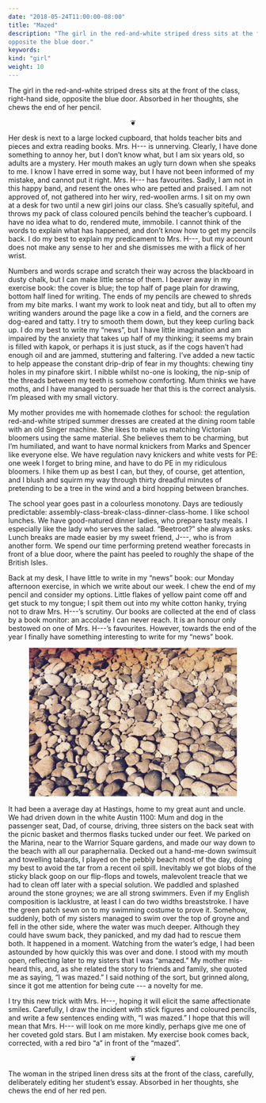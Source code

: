 ```yaml
---
date: "2018-05-24T11:00:00-08:00"
title: "Mazed"
description: "The girl in the red-and-white striped dress sits at the front of the class, right-hand side,
opposite the blue door."
keywords:
kind: "girl"
weight: 10
---
```


The girl in the red-and-white striped dress sits at the front of the class, right-hand side,
opposite the blue door. Absorbed in her thoughts, she chews the end of her pencil.

<center>
❦
</center>

Her desk is next to a large locked cupboard, that holds teacher bits and pieces and extra reading
books. Mrs. H--- is unnerving. Clearly, I have done something to annoy her, but I don’t know what,
but I am six years old, so adults are a mystery. Her mouth makes an ugly turn down when she speaks
to me. I know I have erred in some way, but I have not been informed of my mistake, and cannot put
it right. Mrs. H--- has favourites. Sadly, I am not in this happy band, and resent the ones who are
petted and praised. I am not approved of, not gathered into her wiry, red-woollen arms. I sit on my
own at a desk for two until a new girl joins our class. She’s casually spiteful, and throws my pack
of class coloured pencils behind the teacher’s cupboard. I have no idea what to do, rendered mute,
immobile. I cannot think of the words to explain what has happened, and don’t know how to get my
pencils back. I do my best to explain my predicament to Mrs. H---, but my account does not make any
sense to her and she dismisses me with a flick of her wrist.

Numbers and words scrape and scratch their way across the blackboard in dusty chalk, but I can make
little sense of them. I beaver away in my exercise book: the cover is blue; the top half of page
plain for drawing, bottom half lined for writing. The ends of my pencils are chewed to shreds from
my bite marks. I want my work to look neat and tidy, but all to often my writing wanders around the
page like a cow in a field, and the corners are dog-eared and tatty. I try to smooth them down, but
they keep curling back up. I do my best to write my “news”, but I have little imagination and am
impaired by the anxiety that takes up half of my thinking; it seems my brain is filled with kapok,
or perhaps it is just stuck, as if the cogs haven’t had enough oil and are jammed, stuttering and
faltering. I’ve added a new tactic to help appease the constant drip-drip of fear in my thoughts:
chewing tiny holes in my pinafore skirt. I nibble whilst no-one is looking, the nip-snip of the
threads between my teeth is somehow comforting. Mum thinks we have moths, and I have managed to
persuade her that this is the correct analysis. I’m pleased with my small victory.

My mother provides me with homemade clothes for school: the regulation red-and-white striped summer
dresses are created at the dining room table with an old Singer machine. She likes to make us
matching Victorian bloomers using the same material. She believes them to be charming, but I’m
humiliated, and want to have normal knickers from Marks and Spencer like everyone else. We have
regulation navy knickers and white vests for PE: one week I forget to bring mine, and have to do PE
in my ridiculous bloomers. I hike them up as best I can, but they, of course, get attention, and I
blush and squirm my way through thirty dreadful minutes of pretending to be a tree in the wind and a
bird hopping between branches.

The school year goes past in a colourless monotony. Days are tediously predictable:
assembly-class-break-class-dinner-class-home. I like school lunches. We have good-natured dinner
ladies, who prepare tasty meals. I especially like the lady who serves the salad. “Beetroot?” she
always asks. Lunch breaks are made easier by my sweet friend, J---, who is from another form. We
spend our time performing pretend weather forecasts in front of a blue door, where the paint has
peeled to roughly the shape of the British Isles.

Back at my desk, I have little to write in my “news” book: our Monday afternoon exercise, in which
we write about our week. I chew the end of my pencil and consider my options. Little flakes of
yellow paint come off and get stuck to my tongue; I spit them out into my white cotton hanky, trying
not to draw Mrs. H---’s scrutiny. Our books are collected at the end of class by a book monitor: an
accolade I can never reach. It is an honour only bestowed on one of Mrs. H---’s favourites. However,
towards the end of the year I finally have something interesting to write for my “news” book.

<center>
<img style="max-width:30em;" src="/images/IMG_0489_edit.jpg" alt="Pebbles Picture"/>
</center>

It had been a average day at Hastings, home to my great aunt and uncle. We had driven down in the
white Austin 1100: Mum and dog in the passenger seat, Dad, of course, driving, three sisters on the
back seat with the picnic basket and thermos flasks tucked under our feet. We parked on the Marina,
near to the Warrior Square gardens, and made our way down to the beach with all our
paraphernalia. Decked out a hand-me-down swimsuit and towelling tabards, I played on the pebbly
beach most of the day, doing my best to avoid the tar from a recent oil spill. Inevitably we got
blobs of the sticky black goop on our flip-flops and towels, malevolent treacle that we had to clean
off later with a special solution. We paddled and splashed around the stone groynes; we are all
strong swimmers. Even if my English composition is lacklustre, at least I can do two widths
breaststroke. I have the green patch sewn on to my swimming costume to prove it. Somehow, suddenly,
both of my sisters managed to swim over the top of groyne and fell in the other side, where the
water was much deeper. Although they could have swum back, they panicked, and my dad had to rescue
them both. It happened in a moment. Watching from the water’s edge, I had been astounded by how
quickly this was over and done. I stood with my mouth open, reflecting later to my sisters that I
was “amazed.” My mother mis-heard this, and, as she related the story to friends and family, she
quoted me as saying, “I was mazed.” I said nothing of the sort, but grinned along, since it got me
attention for being cute --- a novelty for me.

I try this new trick with Mrs. H---, hoping it will elicit the same affectionate smiles. Carefully,
I draw the incident with stick figures and coloured pencils, and write a few sentences ending with,
“I was mazed.” I hope that this will mean that Mrs. H--- will look on me more kindly, perhaps give
me one of her coveted gold stars. But I am mistaken. My exercise book comes back, corrected, with a
red biro “a” in front of the “mazed”.

<center>
❦
</center>

The woman in the striped linen dress sits at the front of the class, carefully, deliberately editing her student’s essay. Absorbed in her thoughts, she chews the end of her red pen.
		
